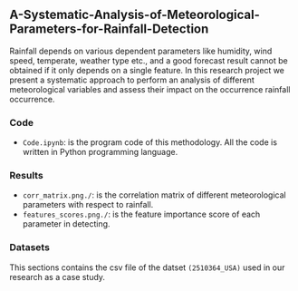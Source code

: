 ## A-Systematic-Analysis-of-Meteorological-Parameters-for-Rainfall-Detection

Rainfall depends on various dependent parameters like humidity, wind speed, temperate, weather type etc., and a good forecast result cannot be obtained if it only depends on a single feature. In this research project we present a systematic approach to perform an analysis of different meteorological variables and assess their impact on the occurrence rainfall occurrence. 


### Code
+ `Code.ipynb`: is the program code of this methodology. All the code is written in Python programming language.


### Results
+ `corr_matrix.png./`: is the correlation matrix of different meteorological parameters with respect to rainfall.
+ `features_scores.png./`: is the feature importance score of each parameter in detecting.


### Datasets

This sections contains the csv file of the datset `(2510364_USA)` used in our research as a case study.
